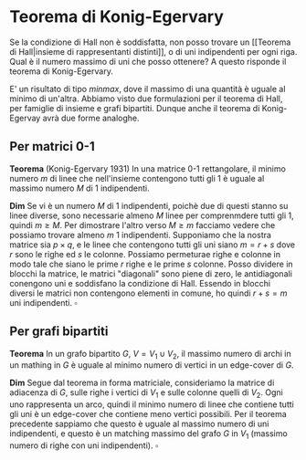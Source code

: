 # Teorema di Konig-Egervary

Se la condizione di Hall non è soddisfatta, non posso trovare un [[Teorema di Hall|insieme di rappresentanti distinti]], o di uni indipendenti per ogni riga. Qual è il numero massimo di uni che posso ottenere? A questo risponde il teorema di Konig-Egervary.

E' un risultato di tipo _minmax_, dove il massimo di una quantità è uguale al minimo di un'altra. Abbiamo visto due formulazioni per il teorema di Hall, per famiglie di insieme e grafi bipartiti. Dunque anche il teorema di Konig-Egervay avrà due forme analoghe.

## Per matrici $0$-$1$

**Teorema** (Konig-Egervary 1931) In una matrice $0$-$1$ rettangolare, il minimo numero $m$ di linee che nell'insieme contengono tutti gli $1$ è uguale al massimo numero $M$ di $1$ indipendenti.

**Dim** Se vi è un numero $M$ di $1$ indipendenti, poichè due di questi stanno su linee diverse, sono necessarie almeno $M$ linee per comprenmdere tutti gli $1$, quindi $m \geq M$.
Per dimostrare l'altro verso $M \geq m$ facciamo vedere che possiamo trovare almeno $m$ $1$ indipendenti. Supponiamo che la nostra matrice sia $p \times q$, e le linee che contengono tutti gli uni siano $m = r+s$ dove $r$ sono le righe ed $s$ le colonne. Possiamo permeturae righe e colonne in modo tale che siano le prime $r$ righe e le prime $s$ colonne. Posso dividere in blocchi la matrice, le matrici "diagonali" sono piene di zero, le antidiagonali conengono uni e soddisfano la condizione di Hall. Essendo in blocchi diversi le matrici non contengono elementi in comune, ho quindi $r+s = m$ uni indipendenti. $\square$

## Per grafi bipartiti

**Teorema** In un grafo bipartito $G$, $V=V_1\cup V_2$, il massimo numero di archi in un mathing in $G$ è uguale al minimo numero di vertici in un edge-cover di $G$.

**Dim** Segue dal teorema in forma matriciale, consideriamo la matrice di adiacenza di $G$, sulle righe i vertici di $V_1$ e sulle colonne quelli di $V_2$. Ogni uno rappresenta un arco, quindi il minimo numero di linee che contiene tutti gli uni è un edge-cover che contiene meno vertici possibili. Per il teorema precedente sappiamo che questo è uguale al massimo numero di uni indipendenti, e questo è un matching massimo del grafo $G$ in $V_1$ (massimo numero di righe con uni indipendenti). $\square$

